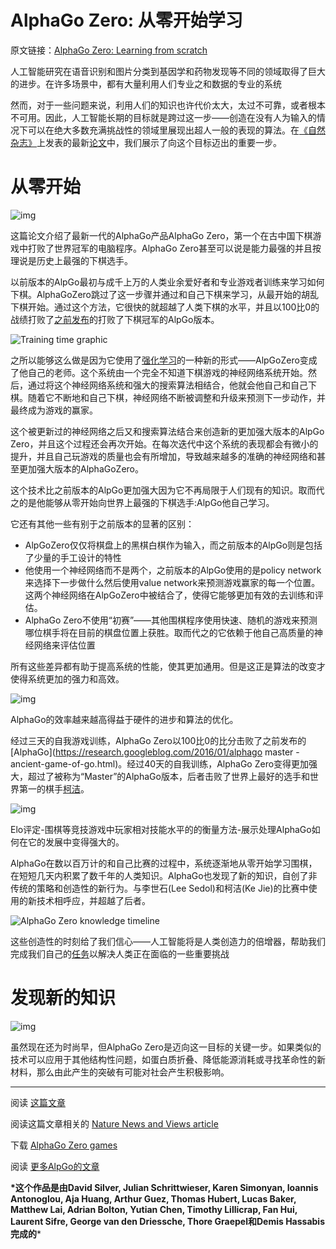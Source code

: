 # AlphaGo Zero: 从零开始学习

原文链接：[AlphaGo Zero: Learning from scratch](https://deepmind.com/blog/alphago-zero-learning-scratch/?from=hackcv&hmsr=hackcv.com&utm_medium=hackcv.com&utm_source=hackcv.com)

人工智能研究在语音识别和图片分类到基因学和药物发现等不同的领域取得了巨大的进步。在许多场景中，都有大量利用人们专业之和数据的专业的系统

然而，对于一些问题来说，利用人们的知识也许代价太大，太过不可靠，或者根本不可用。因此，人工智能长期的目标就是跨过这一步——创造在没有人为输入的情况下可以在绝大多数充满挑战性的领域里展现出超人一般的表现的算法。在[《自然杂志》](https://www.nature.com/)上发表的最新[论文](http://nature.com/articles/doi:10.1038/nature24270)中，我们展示了向这个目标迈出的重要一步。

#  从零开始

![img](https://storage.googleapis.com/deepmind-live-cms/images/AlphaGoZero-Illustration-WideScreen.width-320_oOByzmR.jpg)

这篇论文介绍了最新一代的AlphaGo产品AlphaGo Zero，第一个在古中国下棋游戏中打败了世界冠军的电脑程序。AlphaGo Zero甚至可以说是能力最强的并且按理说是历史上最强的下棋选手。

以前版本的AlpGo最初与成千上万的人类业余爱好者和专业游戏者训练来学习如何下棋。AlphaGoZero跳过了这一步骤并通过和自己下棋来学习，从最开始的胡乱下棋开始。通过这个方法，它很快的就超越了人类下棋的水平，并且以100比0的战绩打败了[之前发布](http://www.nature.com/nature/journal/v529/n7587/full/nature16961.html?foxtrotcallback=true)的打败了下棋冠军的AlpGo版本。

![Training time graphic](https://storage.googleapis.com/deepmind-live-cms/documents/TrainingTime-Graph-171019-r01.gif)

之所以能够这么做是因为它使用了[强化学习](https://en.wikipedia.org/wiki/Reinforcement_learning)的一种新的形式——AlpGoZero变成了他自己的老师。这个系统由一个完全不知道下棋游戏的神经网络系统开始。然后，通过将这个神经网络系统和强大的搜索算法相结合，他就会他自己和自己下棋。随着它不断地和自己下棋，神经网络不断被调整和升级来预测下一步动作，并最终成为游戏的赢家。

这个被更新过的神经网络之后又和搜索算法结合来创造新的更加强大版本的AlpGo Zero，并且这个过程还会再次开始。在每次迭代中这个系统的表现都会有微小的提升，并且自己玩游戏的质量也会有所增加，导致越来越多的准确的神经网络和甚至更加强大版本的AlphaGoZero。

这个技术比之前版本的AlpGo更加强大因为它不再局限于人们现有的知识。取而代之的是他能够从零开始向世界上最强的下棋选手:AlpGo他自己学习。

它还有其他一些有别于之前版本的显著的区别：

- AlpGoZero仅仅将棋盘上的黑棋白棋作为输入，而之前版本的AlpGo则是包括了少量的手工设计的特性
- 他使用一个神经网络而不是两个，之前版本的AlpGo使用的是policy network来选择下一步做什么然后使用value network来预测游戏赢家的每一个位置。这两个神经网络在AlpGoZero中被结合了，使得它能够更加有效的去训练和评估。
- AlphaGo Zero不使用“初赛”——其他围棋程序使用快速、随机的游戏来预测哪位棋手将在目前的棋盘位置上获胜。取而代之的它依赖于他自己高质量的神经网络来评估位置

所有这些差异都有助于提高系统的性能，使其更加通用。但是这正是算法的改变才使得系统更加的强力和高效。

![img](https://storage.googleapis.com/deepmind-live-cms/images/AlphaGo%2520Efficiency.width-400_cHoMue6.png)

AlphaGo的效率越来越高得益于硬件的进步和算法的优化。

经过三天的自我游戏训练，AlphaGo Zero以100比0的比分击败了之前发布的[AlphaGo](https://research.googleblog.com/2016/01/alphago master -ancient-game-of-go.html)。经过40天的自我训练，AlphaGo Zero变得更加强大，超过了被称为“Master”的AlphaGo版本，后者击败了世界上最好的选手和世界第一的棋手[柯洁](https://deepmind.com/research/alphago/alphago-china/)。

![img](https://storage.googleapis.com/deepmind-live-cms/images/Elo%2520Ratings.width-400_ahXVKga.png)

Elo评定-围棋等竞技游戏中玩家相对技能水平的的衡量方法-展示处理AlphaGo如何在它的发展中变得强大的。

AlphaGo在数以百万计的和自己比赛的过程中，系统逐渐地从零开始学习围棋，在短短几天内积累了数千年的人类知识。AlphaGo也发现了新的知识，自创了非传统的策略和创造性的新行为。与李世石(Lee Sedol)和柯洁(Ke Jie)的比赛中使用的新技术相呼应，并超越了后者。

![AlphaGo Zero knowledge timeline](https://storage.googleapis.com/deepmind-live-cms/documents/Knowledge%2520Timeline.gif)

这些创造性的时刻给了我们信心——人工智能将是人类创造力的倍增器，帮助我们完成我们自己的[任务](https://deepmind.com/about/)以解决人类正在面临的一些重要挑战



#  发现新的知识

![img](https://storage.googleapis.com/deepmind-live-cms/images/AlphaGoZero-Illustration-Square.width-320_RDH0108.jpg)

虽然现在还为时尚早，但AlphaGo Zero是迈向这一目标的关键一步。如果类似的技术可以应用于其他结构性问题，如蛋白质折叠、降低能源消耗或寻找革命性的新材料，那么由此产生的突破有可能对社会产生积极影响。

------

阅读 [这篇文章](https://www.nature.com/articles/nature24270.epdf?author_access_token=VJXbVjaSHxFoctQQ4p2k4tRgN0jAjWel9jnR3ZoTv0PVW4gB86EEpGqTRDtpIz-2rmo8-KG06gqVobU5NSCFeHILHcVFUeMsbvwS-lxjqQGg98faovwjxeTUgZAUMnRQ)

阅读这篇文章相关的 [Nature News and Views article](https://www.nature.com/articles/550336a.epdf?shared_access_token=QbXlOw9nSIP_MS1moc_M0tRgN0jAjWel9jnR3ZoTv0PvinEKRXS2Dk736vL8i-Uo2-6AN8KRxOlLhDGorUgFzEgC3fwrX95r3LQ7u2FBwQ5axjmpMSZrWg4i6D7_g5rV5ze0zLhgo4jufsSKL-UZmw%3D%3D)

下载 [AlphaGo Zero games](http://www.alphago-games.com/)

阅读 [更多AlpGo的文章](https://deepmind.com/research/alphago/)

**\*这个作品是由David Silver, Julian Schrittwieser, Karen Simonyan, Ioannis Antonoglou, Aja Huang, Arthur Guez, Thomas Hubert, Lucas Baker, Matthew Lai, Adrian Bolton, Yutian Chen, Timothy Lillicrap, Fan Hui, Laurent Sifre, George van den Driessche, Thore Graepel和Demis Hassabis完成的***